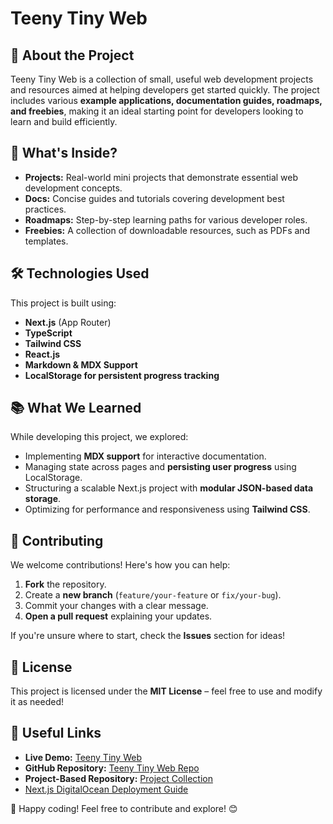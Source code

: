 # Teeny Tiny Web

## 🚀 About the Project
Teeny Tiny Web is a collection of small, useful web development projects and resources aimed at helping developers get started quickly. The project includes various **example applications, documentation guides, roadmaps, and freebies**, making it an ideal starting point for developers looking to learn and build efficiently.

## 📌 What's Inside?
- **Projects:** Real-world mini projects that demonstrate essential web development concepts.
- **Docs:** Concise guides and tutorials covering development best practices.
- **Roadmaps:** Step-by-step learning paths for various developer roles.
- **Freebies:** A collection of downloadable resources, such as PDFs and templates.

## 🛠️ Technologies Used
This project is built using:
- **Next.js** (App Router)
- **TypeScript**
- **Tailwind CSS**
- **React.js**
- **Markdown & MDX Support**
- **LocalStorage for persistent progress tracking**

## 📚 What We Learned
While developing this project, we explored:
- Implementing **MDX support** for interactive documentation.
- Managing state across pages and **persisting user progress** using LocalStorage.
- Structuring a scalable Next.js project with **modular JSON-based data storage**.
- Optimizing for performance and responsiveness using **Tailwind CSS**.

## 🤝 Contributing
We welcome contributions! Here's how you can help:
1. **Fork** the repository.
2. Create a **new branch** (`feature/your-feature` or `fix/your-bug`).
3. Commit your changes with a clear message.
4. **Open a pull request** explaining your updates.

If you're unsure where to start, check the **Issues** section for ideas!

## 📜 License
This project is licensed under the **MIT License** – feel free to use and modify it as needed!

## 🔗 Useful Links
- **Live Demo:** [Teeny Tiny Web](https://www.teenytinyweb.com)
- **GitHub Repository:** [Teeny Tiny Web Repo](https://github.com/Gunduz-Medya/teeny-tiny-web)
- **Project-Based Repository:** [Project Collection](https://github.com/barisgunduz/teeny-tiny-web-projects)
- [Next.js DigitalOcean Deployment Guide](docs/Nextjs_DigitalOcean_Deployment_Guide.md)


🚀 Happy coding! Feel free to contribute and explore! 😊
